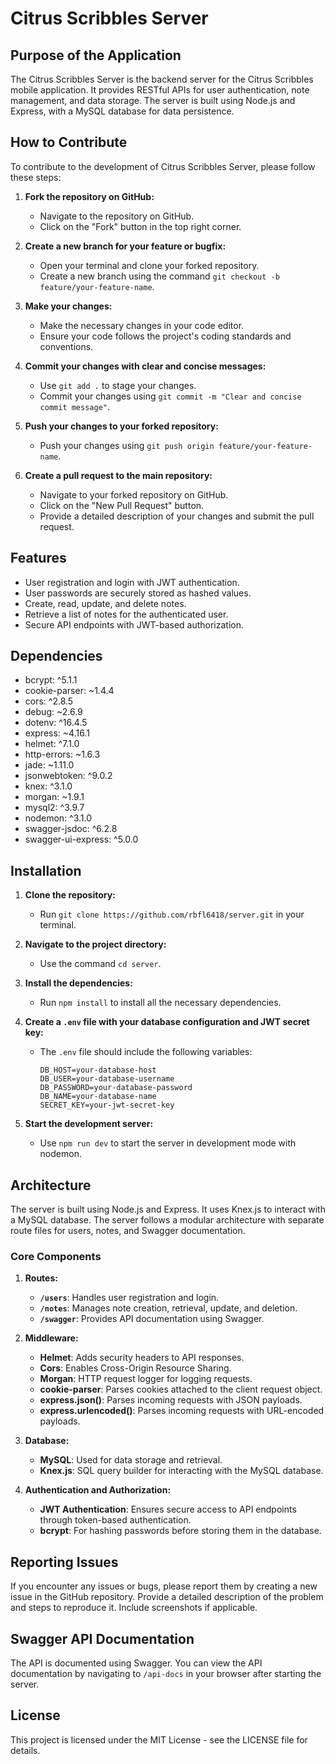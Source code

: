 # Citrus Scribbles Server

## Purpose of the Application

The Citrus Scribbles Server is the backend server for the Citrus Scribbles mobile application. It provides RESTful APIs for user authentication, note management, and data storage. The server is built using Node.js and Express, with a MySQL database for data persistence.

## How to Contribute

To contribute to the development of Citrus Scribbles Server, please follow these steps:

1. **Fork the repository on GitHub:**

   - Navigate to the repository on GitHub.
   - Click on the "Fork" button in the top right corner.

2. **Create a new branch for your feature or bugfix:**

   - Open your terminal and clone your forked repository.
   - Create a new branch using the command `git checkout -b feature/your-feature-name`.

3. **Make your changes:**

   - Make the necessary changes in your code editor.
   - Ensure your code follows the project's coding standards and conventions.

4. **Commit your changes with clear and concise messages:**

   - Use `git add .` to stage your changes.
   - Commit your changes using `git commit -m "Clear and concise commit message"`.

5. **Push your changes to your forked repository:**

   - Push your changes using `git push origin feature/your-feature-name`.

6. **Create a pull request to the main repository:**
   - Navigate to your forked repository on GitHub.
   - Click on the "New Pull Request" button.
   - Provide a detailed description of your changes and submit the pull request.

## Features

- User registration and login with JWT authentication.
- User passwords are securely stored as hashed values.
- Create, read, update, and delete notes.
- Retrieve a list of notes for the authenticated user.
- Secure API endpoints with JWT-based authorization.

## Dependencies

- bcrypt: ^5.1.1
- cookie-parser: ~1.4.4
- cors: ^2.8.5
- debug: ~2.6.9
- dotenv: ^16.4.5
- express: ~4.16.1
- helmet: ^7.1.0
- http-errors: ~1.6.3
- jade: ~1.11.0
- jsonwebtoken: ^9.0.2
- knex: ^3.1.0
- morgan: ~1.9.1
- mysql2: ^3.9.7
- nodemon: ^3.1.0
- swagger-jsdoc: ^6.2.8
- swagger-ui-express: ^5.0.0

## Installation

1. **Clone the repository:**

   - Run `git clone https://github.com/rbfl6418/server.git` in your terminal.

2. **Navigate to the project directory:**

   - Use the command `cd server`.

3. **Install the dependencies:**

   - Run `npm install` to install all the necessary dependencies.

4. **Create a `.env` file with your database configuration and JWT secret key:**

   - The `.env` file should include the following variables:
     ```
     DB_HOST=your-database-host
     DB_USER=your-database-username
     DB_PASSWORD=your-database-password
     DB_NAME=your-database-name
     SECRET_KEY=your-jwt-secret-key
     ```

5. **Start the development server:**
   - Use `npm run dev` to start the server in development mode with nodemon.

## Architecture

The server is built using Node.js and Express. It uses Knex.js to interact with a MySQL database. The server follows a modular architecture with separate route files for users, notes, and Swagger documentation.

### Core Components

1. **Routes:**

   - **`/users`**: Handles user registration and login.
   - **`/notes`**: Manages note creation, retrieval, update, and deletion.
   - **`/swagger`**: Provides API documentation using Swagger.

2. **Middleware:**

   - **Helmet**: Adds security headers to API responses.
   - **Cors**: Enables Cross-Origin Resource Sharing.
   - **Morgan**: HTTP request logger for logging requests.
   - **cookie-parser**: Parses cookies attached to the client request object.
   - **express.json()**: Parses incoming requests with JSON payloads.
   - **express.urlencoded()**: Parses incoming requests with URL-encoded payloads.

3. **Database:**

   - **MySQL**: Used for data storage and retrieval.
   - **Knex.js**: SQL query builder for interacting with the MySQL database.

4. **Authentication and Authorization:**
   - **JWT Authentication**: Ensures secure access to API endpoints through token-based authentication.
   - **bcrypt**: For hashing passwords before storing them in the database.

## Reporting Issues

If you encounter any issues or bugs, please report them by creating a new issue in the GitHub repository. Provide a detailed description of the problem and steps to reproduce it. Include screenshots if applicable.

## Swagger API Documentation

The API is documented using Swagger. You can view the API documentation by navigating to `/api-docs` in your browser after starting the server.

## License

This project is licensed under the MIT License - see the LICENSE file for details.
